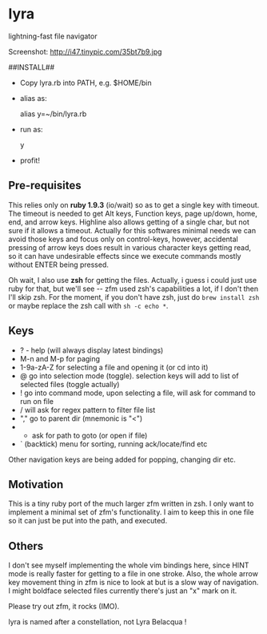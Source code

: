lyra
====

lightning-fast file navigator

Screenshot:
     http://i47.tinypic.com/35bt7b9.jpg

##INSTALL##

*  Copy lyra.rb into PATH, e.g. $HOME/bin
*  alias as: 

    alias y=~/bin/lyra.rb
*  run as:  

    y

*  profit!

## Pre-requisites ##

This relies only on **ruby 1.9.3** (io/wait) so as to get a single key with timeout. The timeout is needed
  to get Alt keys, Function keys, page up/down, home, end, and arrow keys. Highline also allows getting
  of a single char, but not sure if it allows a timeout. Actually for this softwares minimal needs
  we can avoid those keys and focus only on control-keys, however, accidental pressing of arrow keys does result in various character keys getting read, so it can have undesirable effects since we execute commands mostly without ENTER being pressed.

Oh wait, I also use **zsh** for getting the files. Actually, i guess i could just use ruby for that, but we'll see -- zfm used zsh's capabilities a lot, if I don't then I'll skip zsh. For the moment, if you don't have zsh, just do `brew install zsh` or maybe replace the zsh call with `sh -c echo *`.

## Keys ##

*  ?  - help (will always display latest bindings)
*  M-n and M-p for paging
*  1-9a-zA-Z for selecting a file and opening it (or cd into it)
*  @  go into selection mode (toggle). selection keys will add to list of selected files (toggle actually)
*  !  go into command mode, upon selecting a file, will ask for command to run on file
*  /  will ask for regex pattern to filter file list
*  "," go to parent dir (mnemonic is "&lt;")
*  +   ask for path to goto (or open if file)
*  `   (backtick) menu for sorting, running ack/locate/find etc


Other navigation keys are being added for popping, changing dir etc. 

## Motivation ##

This is a tiny ruby port of the much larger zfm written in zsh. I only want to implement a minimal
set of zfm's functionality. I aim to keep this in one file so it can just be put into the path, and executed.

## Others ##

I don't see myself implementing the whole vim bindings here, since HINT mode is really faster for getting to a file in one stroke. Also, the whole arrow key movement thing in zfm is nice to look at but is a slow way of navigation. I might boldface selected files currently there's just an "x" mark on it.

Please try out zfm, it rocks (IMO).

lyra is named after a constellation, not Lyra Belacqua !
